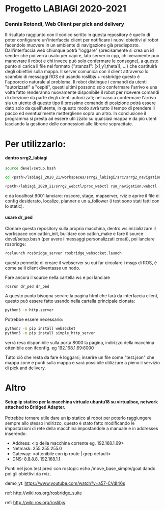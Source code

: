 # Progetto LABIAGI 2020-2021
### Dennis Rotondi, Web Client per pick and delivery

Il risultato raggiunto con il codice scritto in questa repository è quello di poter configurare un'interfaccia client per notificare i nuovi obiettivi al robot facendolo muovere in un ambiente di navigazione già predisposto. Dall'interfaccia web chiunque potrà "loggare" (precisamente si crea un id sender che poi verrà usato per capire, lato server in cpp, chi veramente può manovrare il robot e chi invece può solo confermare le consegne), a questo punto si carica il file nel formato {"stanza1": [x1,y1,theta1], ...} che costituirà degli obiettivi sulla mappa. 
Il server comunica con il client attraverso lo scambio di messaggi ROS ed usando roslibjs + rosbridge questo è l'apporccio naturale al problema.
Il robot distingue i comandi da utenti "autorizzati" a "ospiti", questi ultimi possono solo confermare l'arrivo e una volta fatto renderanno nuovamente disponibile il robot per ricevere comandi di direzione da parte degli utenti autorizzati; nel caso a confermare l'arrivo sia un utente di questo tipo il prossimo comando di posizione potrà essere dato solo da quell'utente, in questo modo avrà tutto il tempo di prendere il pacco ed eventualmente mettergliene sopra un altro. 
In conclusione il programma si presta ad essere utilizzato su qualsiasi mappa e da più utenti lasciando la gestione delle connessioni alle librerie sopracitate.

# Per utilizzarlo:
#### dentro srrg2_labiagi

```sh 
source devel/setup.bash  

cd <path>/labiagi_2020_21/workspaces/srrg2_labiagi/src/srrg2_navigation_2d/config

<path>/labiagi_2020_21/srrg2_webctl/proc_webctl run_navigation.webctl 
```
e da localhost:9001 lanciare: roscore, stage, mapserver, rviz e aprire il file di config desiderato, localize, planner e un a_follower (i test sono stati fatti con lo static).

#### usare dr_ped

Clonare questa repository sulla propria macchina, dentro ws inizializzare il workspace con catkin_init, buildare con catkin_make e fare il source devel/setup.bash (per avere i messaggi personalizzati creati), poi lanciare rosbridge: 
```sh 
roslaunch rosbridge_server rosbridge_websocket.launch 
```
questo permette di creare il webserver su cui far circolare i msgs di ROS, è come se il client diventasse un nodo.

Fare ancora il source nella cartella ws e poi lanciare 

```sh 
rosrun dr_ped dr_ped
```
A questo punto bisogna servire la pagina html che farà da interfaccia client, questo può essere fatto usando nella cartella principale clonata:

```sh 
python3 -m http.server
```
Potrebbe essere necessario:
```sh 
python3 -m pip install websocket
python3 -m pip install simple_http_server
```
verrà resa disponibile sulla porta 8000 la pagina, indirizzo della macchina ottenibile con ifconfig. eg 192.168.1.69:8000

Tutto ciò che resta da fare è loggarsi, inserire un file come "test.json" che mappa zone e punti sulla mappa e sarà possibile utilizzare a pieno il servizio di pick and delivery.

# Altro

#### Setup ip statico per la macchina virtuale ubuntu18 su virtualbox, network attached to Bridged Adapter.
Potrebbe tornare utile dare un ip statico al robot per poterlo raggiungere sempre allo stesso indirizzo, questo è stato fatto modificando le impostazioni di rete della macchina impostandole a manuale e in addresses inserendo: 
- Address: <ip della macchina corrente eg. 192.168.1.69>
- Netmask: 255.255.255.0
- Gateway: <ottenibile con ip route | grep default>
- DNS: 8.8.8.8, 192.168.1.1

Punti nel json.test presi con rostopic echo /move_base_simple/goal dando poi gli obiettivi da rviz.

demo_yt: https://www.youtube.com/watch?v=a57-CVdI46s

ref: http://wiki.ros.org/rosbridge_suite

ref: http://wiki.ros.org/roslibjs
